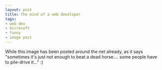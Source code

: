 ```yaml
---
layout: post
title: The mind of a web developer
tags:
- web dev
- microsoft
- funny
- image post
---
```

While this image has been posted around the net already, as it says "sometimes it's just not enough to beat a dead horse.... some people have to pile-drive it..." :)
